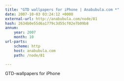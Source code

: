 ```yaml
---
title: "GTD wallpapers for iPhone | Anabubula.com *"
date: 2007-10-03 03:24:12 +0000
external-url: http://anabubula.com/node/81
hash: 2634b0e55d6a1779c3d55cf02e7b09b8
annum:
    year: 2007
    month: 10
url-parts:
    scheme: http
    host: anabubula.com
    path: /node/81

---
```


GTD-wallpapers for iPhone
